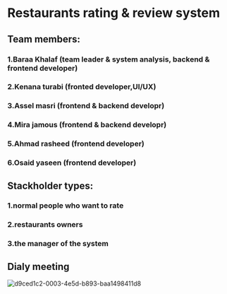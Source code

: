 # Restaurants rating & review system

## Team members:

### 1.Baraa Khalaf (team leader & system analysis, backend & frontend developer)

### 2.Kenana turabi (fronted developer,UI/UX)

### 3.Assel masri (frontend & backend developr)

### 4.Mira jamous (frontend & backend developr)

### 5.Ahmad rasheed (frontend developer)

### 6.Osaid yaseen (frontend developer)

## Stackholder types:

### 1.normal people who want to rate

### 2.restaurants owners

### 3.the manager of the system

## Dialy meeting

![d9ced1c2-0003-4e5d-b893-baa1498411d8](https://user-images.githubusercontent.com/91554496/168390104-910db59d-a72e-4b2e-98fc-34563028342e.jpg%20400x400)
